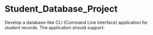 # Student_Database_Project
Develop a database-like CLI (Command Line Interface) application for student records. The application should support:
